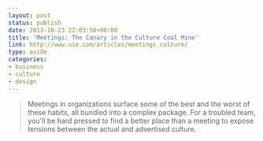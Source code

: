 ```yaml
---
layout: post
status: publish
date: 2013-10-23 22:03:58+00:00
title: 'Meetings: The Canary in the Culture Coal Mine'
link: http://www.uie.com/articles/meetings_culture/
type: aside
categories:
- business
- culture
- design
---
```


> 

> 
> Meetings in organizations surface some of the best and the worst of these habits, all bundled into a complex package. For a troubled team, you'll be hard pressed to find a better place than a meeting to expose tensions between the actual and advertised culture.
> 
> 

